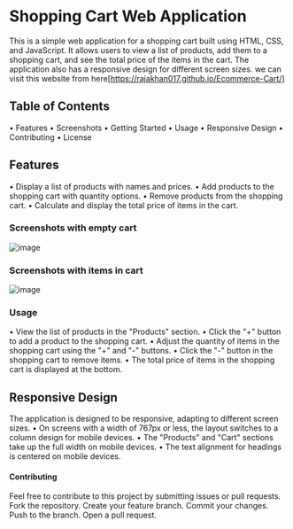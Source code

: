 # Shopping Cart Web Application
This is a simple web application for a shopping cart built using HTML, CSS, and JavaScript. It allows users to view a list of products, add them to a shopping cart, and see the total price of the items in the cart. The application also has a responsive design for different screen sizes.
we can visit this website from here[https://rajakhan017.github.io/Ecommerce-Cart/]
## Table of Contents
• Features
• Screenshots
• Getting Started
• Usage
• Responsive Design
• Contributing
• License
## Features
• Display a list of products with names and prices.
• Add products to the shopping cart with quantity options.
• Remove products from the shopping cart.
• Calculate and display the total price of items in the cart.
### Screenshots with empty cart
![image](https://github.com/rajakhan017/Ecommerce-Cart/assets/135150598/0606a12a-89dd-44a3-9787-fab665a91112)
### Screenshots with items in cart
![image](https://github.com/rajakhan017/Ecommerce-Cart/assets/135150598/29a5207f-3972-4245-91f8-904759384b16)

### Usage
• View the list of products in the "Products" section.
• Click the "+" button to add a product to the shopping cart.
• Adjust the quantity of items in the shopping cart using the "+" and "-" buttons.
• Click the "-" button in the shopping cart to remove items.
• The total price of items in the shopping cart is displayed at the bottom.
## Responsive Design
The application is designed to be responsive, adapting to different screen sizes.
• On screens with a width of 767px or less, the layout switches to a column design for mobile devices.
• The "Products" and "Cart" sections take up the full width on mobile devices.
• The text alignment for headings is centered on mobile devices.
#### Contributing
Feel free to contribute to this project by submitting issues or pull requests.
Fork the repository.
Create your feature branch.
Commit your changes.
Push to the branch.
Open a pull request.
